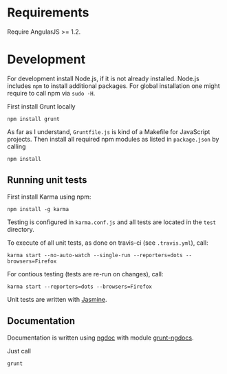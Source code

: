 # Requirements

Require AngularJS >= 1.2.

# Development

For development install Node.js, if it is not already installed. Node.js
includes `npm` to install additional packages. For global installation one
might require to call npm via `sudo -H`.

First install Grunt locally

    npm install grunt 

As far as I understand, `Gruntfile.js` is kind of a Makefile for JavaScript
projects. Then install all required npm modules as listed in `package.json`
by calling

    npm install

## Running unit tests

First install Karma using npm:

    npm install -g karma   

Testing is configured in `karma.conf.js` and all tests are located in the
`test` directory.

To execute of all unit tests, as done on travis-ci (see `.travis.yml`), call:

    karma start --no-auto-watch --single-run --reporters=dots --browsers=Firefox

For contious testing (tests are re-run on changes), call:

    karma start --reporters=dots --browsers=Firefox

Unit tests are written with [Jasmine](http://pivotal.github.io/jasmine/).

## Documentation

Documentation is written using
[ngdoc](https://github.com/angular/angular.js/wiki/Writing-AngularJS-Documentation)
with module [grunt-ngdocs](https://www.npmjs.org/package/grunt-ngdoc).

Just call

    grunt
